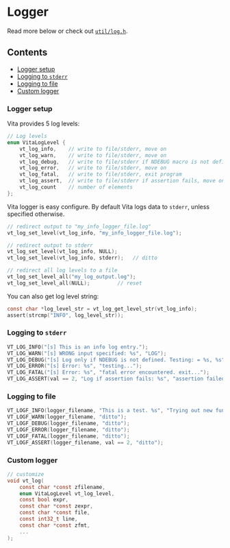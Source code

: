# Logger
Read more below or check out [`util/log.h`](../../inc/vita/util/log.h).

## Contents
* [Logger setup](page6.md#logger-setup)
* [Logging to `stderr`](page6.md#logging-to-stderr)
* [Logging to file](page6.md#logging-to-file)
* [Custom logger](page6.md#custom-logger)

### Logger setup
Vita provides 5 log levels: 
```c
// Log levels
enum VitaLogLevel {
    vt_log_info,    // write to file/stderr, move on
    vt_log_warn,    // write to file/stderr, move on
    vt_log_debug,   // write to file/stderr if NDEBUG macro is not defined, move on
    vt_log_error,   // write to file/stderr, move on
    vt_log_fatal,   // write to file/stderr, exit program
    vt_log_assert,  // write to file/stderr if assertion fails, move on
    vt_log_count    // number of elements
};
```

Vita logger is easy configure. By default Vita logs data to `stderr`, unless specified otherwise.
```c
// redirect output to "my_info_logger_file.log"
vt_log_set_level(vt_log_info, "my_info_logger_file.log"); 

// redirect output to stderr
vt_log_set_level(vt_log_info, NULL); 
vt_log_set_level(vt_log_info, stderr);   // ditto

// redirect all log levels to a file
vt_log_set_level_all("my_log_output.log");
vt_log_set_level_all(NULL);         // reset
```

You can also get log level string:
```c
const char *log_level_str = vt_log_get_level_str(vt_log_info);
assert(strcmp("INFO", log_level_str));
```

### Logging to `stderr`
```c
VT_LOG_INFO("[s] This is an info log entry.");
VT_LOG_WARN("[s] WRONG input specified: %s", "LOG");
VT_LOG_DEBUG("[s] Log only if NDEBUG is not defined. Testing: = %s, %s", "debug msg", "debug2");
VT_LOG_ERROR("[s] Error: %s", "testing...");
VT_LOG_FATAL("[s] Error: %s", "fatal error encountered. exit...");
VT_LOG_ASSERT(val == 2, "Log if assertion fails: %s", "assertion failed");
```

### Logging to file
```c
VT_LOGF_INFO(logger_filename, "This is a test. %s", "Trying out new functionality.");
VT_LOGF_WARN(logger_filename, "ditto");
VT_LOGF_DEBUG(logger_filename, "ditto");
VT_LOGF_ERROR(logger_filename, "ditto");
VT_LOGF_FATAL(logger_filename, "ditto");
VT_LOGF_ASSERT(logger_filename, val == 2, "ditto");
```

### Custom logger
```c
// customize
void vt_log(
    const char *const zfilename, 
    enum VitaLogLevel vt_log_level, 
    const bool expr, 
    const char *const zexpr, 
    const char *const file, 
    const int32_t line, 
    const char *const zfmt, 
    ...
);
```


